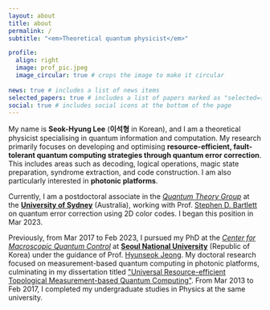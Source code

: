 ```yaml
---
layout: about
title: about
permalink: /
subtitle: "<em>Theoretical quantum physicist</em>"

profile:
  align: right
  image: prof_pic.jpeg
  image_circular: true # crops the image to make it circular
 
news: true # includes a list of news items
selected_papers: true # includes a list of papers marked as "selected={true}"
social: true # includes social icons at the bottom of the page
---
```


My name is **Seok-Hyung Lee** (**이석형** in Korean), and I am a theoretical physicist specialising in quantum information and computation.
My research primarily focuses on developing and optimising **resource-efficient, fault-tolerant quantum computing strategies through quantum error correction**. 
This includes areas such as decoding, logical operations, magic state preparation, syndrome extraction, and code construction. 
I am also particularly interested in **photonic platforms**.

Currently, I am a postdoctoral associate in the _[Quantum Theory Group](https://quantum.sydney.edu.au/research/quantum-theory-group)_ at the **[University of Sydney](https://www.google.co.kr/search?q=university+of+sydney)** (Australia), working with Prof. [Stephen D. Bartlett](https://www.sydney.edu.au/science/about/our-people/academic-staff/stephen-bartlett.html) on quantum error correction using 2D color codes.
I began this position in Mar 2023.

Previously, from Mar 2017 to Feb 2023, I pursued my PhD at the _[Center for Macroscopic Quantum Control](http://cmqc.snu.ac.kr)_ at **[Seoul National University](https://www.snu.ac.kr)** (Republic of Korea) under the guidance of Prof. [Hyunseok Jeong](https://physics.snu.ac.kr/hjeong/). 
My doctoral research focused on measurement-based quantum computing in photonic platforms, culminating in my dissertation titled ["Universal Resource-efficient Topological Measurement-based Quantum Computing"](https://s-space.snu.ac.kr/handle/10371/194330). 
From Mar 2013 to Feb 2017, I completed my undergraduate studies in Physics at the same university.  